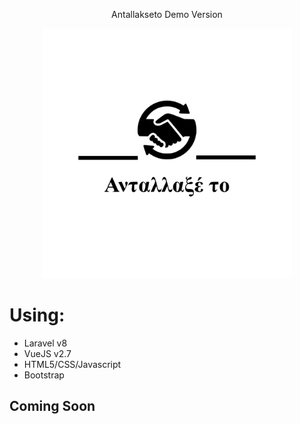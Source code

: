 <p align="center">Antallakseto Demo Version</p>
<p align="center"><a href="https://laravel.com" target="_blank"><img src="/public/images/NewLogoPNG.svg" width="400"></a></p>

<p align="center">
<h1>Using:</h1>
<ul>
	<li>
	Laravel v8
	</li>
	<li>
	VueJS v2.7
	</li>
	<li>
	HTML5/CSS/Javascript
	</li>
	<li>
	Bootstrap
	</li>
	
	
</ul>

</p>

## Coming Soon


